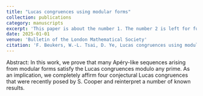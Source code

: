 ```yaml
---
title: "Lucas congruences using modular forms"
collection: publications
category: manuscripts
excerpt: 'This paper is about the number 1. The number 2 is left for future work.'
date: 2025-01-01
venue: 'Bulletin of the London Mathematical Society'
citation: 'F. Beukers, W.-L. Tsai, D. Ye, Lucas congruences using modular forms, Bulletin of the London Mathematical Society, 57 (2025), 69-78'
---
```


Abstract: In this work, we prove that many Apéry-like sequences arising from modular forms satisfy the Lucas congruences modulo any prime. As an implication, we completely affirm four conjectural Lucas congruences that were recently posed by S. Cooper and reinterpret a number of known results.
